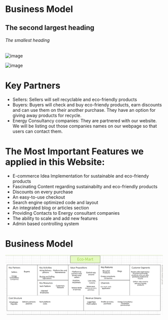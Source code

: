 
# Business Model
## The second largest heading
###### The smallest heading




![image](https://user-images.githubusercontent.com/41589522/127045947-f3f8705c-d196-4ad1-80f8-3b67b1bfe0d3.png)

![image](https://user-images.githubusercontent.com/41589522/127046407-c2a31bbc-f1b9-4efc-bdf7-e351e369c518.png)

# Key Partners
- Sellers: Sellers will sell recyclable and eco-friendly products
- Buyers: Buyers will check and buy eco-friendy products, earn discounts and can use them on their another purchase. They have an option for giving away products for recycle.
- Energy Consultancy companies: They are partnered with our website. We will be listing out those companies names on our webpage so that users can contact them.








# The Most Important Features we applied in this Website:
- E-commerce Idea Implementation for sustainable and eco-friendy products
- Fascinating Content regarding sustainabilty and eco-friendly products
- Discounts on every purchase
- An easy-to-use checkout
- Search engine optimized code and layout
- An integrated blog or articles section
- Providing Contacts to Energy consultant companies 
- The ability to scale and add new features
- Admin based controlling system








# Business Model
![Capture](https://github.com/YashKandalkar/eco-mart/blob/1408487da00804cfb10a59e58f7606f5d7d52c38/images/EcomartBusinessModel.png)
